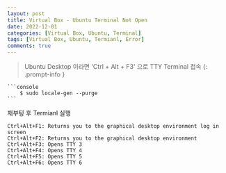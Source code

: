 ```yaml
---
layout: post
title: Virtual Box - Ubuntu Terminal Not Open
date: 2022-12-01
categories: [Virtual Box, Ubuntu, Terminal]
tags: [Virtual Box, Ubuntu, Termianl, Error]
comments: true
---
```


> Ubuntu Desktop 이라면 'Ctrl + Alt + F3' 으로 TTY Terminal 접속
{: .prompt-info }

    ```console
        $ sudo locale-gen --purge
    ```

재부팅 후 Termianl 실행


```
Ctrl+Alt+F1: Returns you to the graphical desktop environment log in screen
Ctrl+Alt+F2: Returns you to the graphical desktop environment
Ctrl+Alt+F3: Opens TTY 3
Ctrl+Alt+F4: Opens TTY 4
Ctrl+Alt+F5: Opens TTY 5
Ctrl+Alt+F6: Opens TTY 6
```
